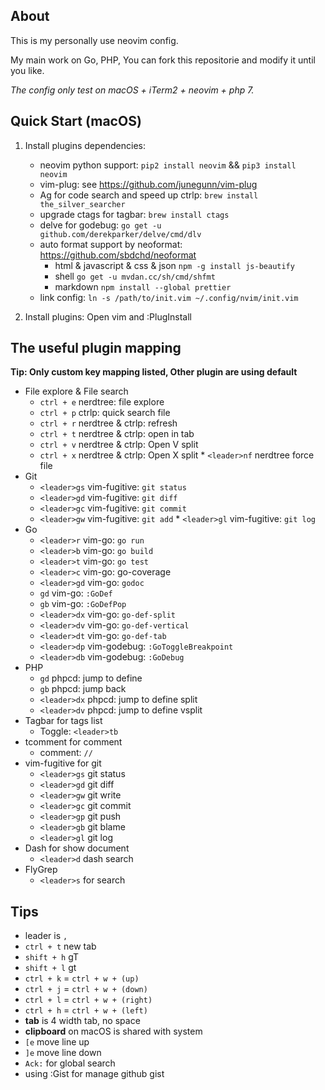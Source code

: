 ## About

This is my personally use neovim config.

My main work on Go, PHP, You can fork this repositorie and modify it until you like.

_The config only test on macOS + iTerm2 + neovim + php 7._

## Quick Start (macOS)

1.  Install plugins dependencies:

    - neovim python support: `pip2 install neovim` && `pip3 install neovim`
    - vim-plug: see https://github.com/junegunn/vim-plug
    - Ag for code search and speed up ctrlp: `brew install the_silver_searcher`
    - upgrade ctags for tagbar: `brew install ctags`
    - delve for godebug: `go get -u github.com/derekparker/delve/cmd/dlv`
    - auto format support by neoformat: https://github.com/sbdchd/neoformat
      - html & javascript & css & json `npm -g install js-beautify`
      - shell `go get -u mvdan.cc/sh/cmd/shfmt`
      - markdown `npm install --global prettier`
    - link config: `ln -s /path/to/init.vim ~/.config/nvim/init.vim`

2.  Install plugins: Open vim and :PlugInstall

## The useful plugin mapping

**Tip: Only custom key mapping listed, Other plugin are using default**

- File explore & File search
  - `ctrl + e` nerdtree: file explore
  - `ctrl + p` ctrlp: quick search file
  - `ctrl + r` nerdtree & ctrlp: refresh
  - `ctrl + t` nerdtree & ctrlp: open in tab
  - `ctrl + v` nerdtree & ctrlp: Open V split
  - `ctrl + x` nerdtree & ctrlp: Open X split \* `<leader>nf` nerdtree force file
- Git
  - `<leader>gs` vim-fugitive: `git status`
  - `<leader>gd` vim-fugitive: `git diff`
  - `<leader>gc` vim-fugitive: `git commit`
  - `<leader>gw` vim-fugitive: `git add` \* `<leader>gl` vim-fugitive: `git log`
- Go
  - `<leader>r` vim-go: `go run`
  - `<leader>b` vim-go: `go build`
  - `<leader>t` vim-go: `go test`
  - `<leader>c` vim-go: go-coverage
  - `<leader>gd` vim-go: `godoc`
  - `gd` vim-go: `:GoDef`
  - `gb` vim-go: `:GoDefPop`
  - `<leader>dx` vim-go: `go-def-split`
  - `<leader>dv` vim-go: `go-def-vertical`
  - `<leader>dt` vim-go: `go-def-tab`
  - `<leader>dp` vim-godebug: `:GoToggleBreakpoint`
  - `<leader>db` vim-godebug: `:GoDebug`
- PHP
  - `gd` phpcd: jump to define
  - `gb` phpcd: jump back
  - `<leader>dx` phpcd: jump to define split
  - `<leader>dv` phpcd: jump to define vsplit
- Tagbar for tags list
  - Toggle: `<leader>tb`
- tcomment for comment
  - comment: `//`
- vim-fugitive for git
  - `<leader>gs` git status
  - `<leader>gd` git diff
  - `<leader>gw` git write
  - `<leader>gc` git commit
  - `<leader>gp` git push
  - `<leader>gb` git blame
  - `<leader>gl` git log
- Dash for show document
  - `<leader>d` dash search
- FlyGrep
  - `<leader>s` for search

## Tips

- leader is `,`
- `ctrl + t` new tab
- `shift + h` gT
- `shift + l` gt
- `ctrl + k` = `ctrl + w + (up)`
- `ctrl + j` = `ctrl + w + (down)`
- `ctrl + l` = `ctrl + w + (right)`
- `ctrl + h` = `ctrl + w + (left)`
- **tab** is 4 width tab, no space
- **clipboard** on macOS is shared with system
- `[e` move line up
- `]e` move line down
- `Ack:` for global search
- using :Gist for manage github gist
